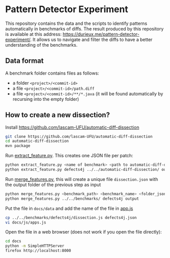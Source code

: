 # Pattern Detector Experiment

This repository contains the data and the scripts to identify patterns automatically in benchmarks of diffs.
The result produced by this repository is available at this address: https://durieux.me/pattern-detector-experiment/.
It allows us to navigate and filter the diffs to have a better understanding of the benchmarks.

## Data format

A benchmark folder contains files as follows:

* a folder `<project>/<commit-id>`
* a file  `<project>/<commit-id>/path.diff`
* a file  `<project>/<commit-id>/**/*.java` (it will be found automatically by recursing into the empty folder)


## How to create a new dissection?

Install <https://github.com/lascam-UFU/automatic-diff-dissection>

```bash
git clone https://github.com/lascam-UFU/automatic-diff-dissection
cd automatic-diff-dissection
mvn package
```

Run [extract_feature.py](https://github.com/tdurieux/pattern-detector-experiment/blob/master/script/extract_feature.py). This creates one JSON file per patch:

```bash
python extract_feature.py <name of benchmark> <path to automatic-diff-dissection> <output folder>
python extract_feature.py defects4j ../../automatic-diff-dissection/ output
```

Run [merge_features.py](https://github.com/tdurieux/pattern-detector-experiment/blob/master/script/merge_features.py), this will create a unique file `dissection.json` with the output folder of the previous step as input

```bash
python merge_features.py <benchmark_path> <benchmark_name> <folder_json>
python merge_features.py ../../benchmarks/ defects4j output
```

Put the file in `docs/data` and add the name of the file in [app.js](https://github.com/tdurieux/pattern-detector-experiment/blob/master/docs/js/app.js#L200)

```bash
cp ../../benchmarks/defects4j/dissection.js defects4j.json
vi docs/js/apps.js
```

Open the file in a web browser (does not work if you open the file directly):

```bash
cd docs
python -m SimpleHTTPServer
firefox http://localhost:8000
```


